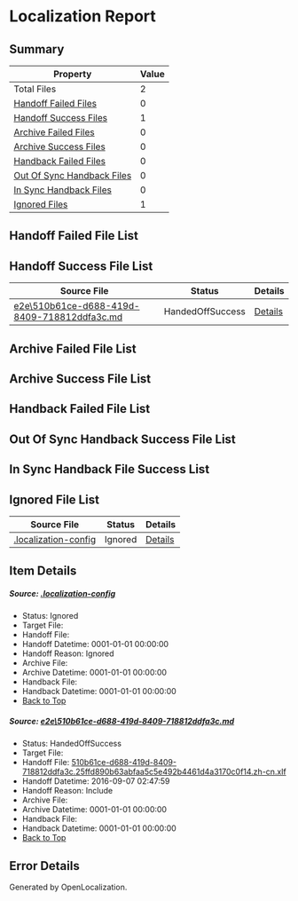# <a name='report-top'></a> Localization Report

## Summary
 Property | Value 
 -------- | ----- 
 Total Files | 2
[ Handoff Failed Files ](#handoff-failed-list)| 0
[ Handoff Success Files ](#handoff-success-list)| 1
[ Archive Failed Files ](#archive-failed-list)| 0
[ Archive Success Files ](#archive-success-list)| 0
[ Handback Failed Files ](#handback-failed-list)| 0
[ Out Of Sync Handback Files ](#outofsync-handback-success-list)| 0
[ In Sync Handback Files ](#insync-handback-success-list)| 0
[ Ignored Files ](#ignored-list)| 1

## <a name='handoff-failed-list'></a> Handoff Failed File List

## <a name='handoff-success-list'></a> Handoff Success File List
 Source File | Status | Details 
 ----------- | ------ | ------- 
 [e2e\510b61ce-d688-419d-8409-718812ddfa3c.md](https://github.com/OpenLocalizationTestOrg/ol-test0/blob/888c357d8cf225e0cc02b3e5284e6a834ebc14f6/e2e/510b61ce-d688-419d-8409-718812ddfa3c.md) | HandedOffSuccess | [Details](#d7a9ee3e4f00214977591e6eebaf8475dbdb4b7e1)

## <a name='archive-failed-list'></a> Archive Failed File List

## <a name='archive-success-list'></a> Archive Success File List

## <a name='handback-failed-list'></a> Handback Failed File List

## <a name='outofsync-handback-success-list'></a> Out Of Sync Handback Success File List

## <a name='insync-handback-success-list'></a> In Sync Handback File Success List

## <a name='ignored-list'></a> Ignored File List
 Source File | Status | Details 
 ----------- | ------ | ------- 
 [.localization-config](https://github.com/OpenLocalizationTestOrg/ol-test0/blob/888c357d8cf225e0cc02b3e5284e6a834ebc14f6/.localization-config) | Ignored | [Details](#3d4f252ac210baf56311d7e97dcc2db10974dbd20)

## Item Details
##### <a name='3d4f252ac210baf56311d7e97dcc2db10974dbd20'></a> Source: [.localization-config](https://github.com/OpenLocalizationTestOrg/ol-test0/blob/888c357d8cf225e0cc02b3e5284e6a834ebc14f6/.localization-config)
* Status: Ignored
* Target File: 
* Handoff File: 
* Handoff Datetime: 0001-01-01 00:00:00
* Handoff Reason: Ignored
* Archive File: 
* Archive Datetime: 0001-01-01 00:00:00
* Handback File: 
* Handback Datetime: 0001-01-01 00:00:00
* [Back to Top](#report-top)

##### <a name='d7a9ee3e4f00214977591e6eebaf8475dbdb4b7e1'></a> Source: [e2e\510b61ce-d688-419d-8409-718812ddfa3c.md](https://github.com/OpenLocalizationTestOrg/ol-test0/blob/888c357d8cf225e0cc02b3e5284e6a834ebc14f6/e2e/510b61ce-d688-419d-8409-718812ddfa3c.md)
* Status: HandedOffSuccess
* Target File: 
* Handoff File: [510b61ce-d688-419d-8409-718812ddfa3c.25ffd890b63abfaa5c5e492b4461d4a3170c0f14.zh-cn.xlf](https://github.com/OpenLocalizationTestOrg/ol-test0-handoff/blob/5994e95e31a9897fbd710238e5ccf2283d118c06/ol-handoff/OpenLocalizationTestOrg/ol-test0-zhcn/ci/ht/510b61ce-d688-419d-8409-718812ddfa3c.25ffd890b63abfaa5c5e492b4461d4a3170c0f14.zh-cn.xlf)
* Handoff Datetime: 2016-09-07 02:47:59
* Handoff Reason: Include
* Archive File: 
* Archive Datetime: 0001-01-01 00:00:00
* Handback File: 
* Handback Datetime: 0001-01-01 00:00:00
* [Back to Top](#report-top)


## Error Details

Generated by OpenLocalization.
